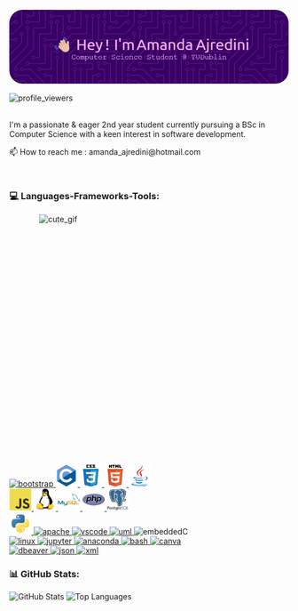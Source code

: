 ![Header](./github-header-image.png)

<img align="left" src="https://komarev.com/ghpvc/?username=amandaajredini&label=Visitors&color=7E1CCE&style=flat" alt="profile_viewers" /></br></br>

<p align="left">I'm a passionate & eager 2nd year student currently pursuing a BSc in Computer Science with a keen interest in software development.</p>
<p align="left">📫 How to reach me : amanda_ajredini@hotmail.com</p></br>


<h3 align="left">💻 Languages-Frameworks-Tools:</h3>
<img align="right" src="https://user-images.githubusercontent.com/74038190/219923809-b86dc415-a0c2-4a38-bc88-ad6cf06395a8.gif" alt="cute_gif" width="450" height="450"/>

<p align="left">
  <a href="https://getbootstrap.com" target="_blank" rel="noreferrer"> 
    <img src="https://cdn.jsdelivr.net/gh/devicons/devicon@latest/icons/bootstrap/bootstrap-original.svg" alt="bootstrap" width="40" height="40"/>
  </a> 
  <a href="https://www.cprogramming.com/" target="_blank" rel="noreferrer">
    <img src="https://raw.githubusercontent.com/devicons/devicon/master/icons/c/c-original.svg" alt="c" width="40" height="40"/>
  </a> 
  <a href="https://www.w3schools.com/css/" target="_blank" rel="noreferrer">
    <img src="https://raw.githubusercontent.com/devicons/devicon/master/icons/css3/css3-original-wordmark.svg" alt="css3" width="40" height="40"/>
  </a> 
  <a href="https://www.w3.org/html/" target="_blank" rel="noreferrer">
    <img src="https://raw.githubusercontent.com/devicons/devicon/master/icons/html5/html5-original-wordmark.svg" alt="html5" width="40" height="40"/> 
  </a> 
  <a href="https://www.java.com" target="_blank" rel="noreferrer"> 
    <img src="https://raw.githubusercontent.com/devicons/devicon/master/icons/java/java-original.svg" alt="java" width="40" height="40"/> 
  </a>
  <br/>
  <a href="https://developer.mozilla.org/en-US/docs/Web/JavaScript" target="_blank" rel="noreferrer"> 
    <img src="https://raw.githubusercontent.com/devicons/devicon/master/icons/javascript/javascript-original.svg" alt="javascript" width="40" height="40"/> 
  </a> 
  <a href="https://www.linux.org/" target="_blank" rel="noreferrer"> 
    <img src="https://raw.githubusercontent.com/devicons/devicon/master/icons/linux/linux-original.svg" alt="linux" width="40" height="40"/> 
  </a> 
  <a href="https://www.mysql.com/" target="_blank" rel="noreferrer"> 
    <img src="https://raw.githubusercontent.com/devicons/devicon/master/icons/mysql/mysql-original-wordmark.svg" alt="mysql" width="40" height="40"/> 
  </a> 
  <a href="https://www.php.net" target="_blank" rel="noreferrer"> 
    <img src="https://raw.githubusercontent.com/devicons/devicon/master/icons/php/php-original.svg" alt="php" width="40" height="40"/> 
  </a> 
  <a href="https://www.postgresql.org" target="_blank" rel="noreferrer"> 
    <img src="https://raw.githubusercontent.com/devicons/devicon/master/icons/postgresql/postgresql-original-wordmark.svg" alt="postgresql" width="40" height="40"/> 
  </a>
  <br/>
  <a href="https://www.python.org" target="_blank" rel="noreferrer"> 
    <img src="https://raw.githubusercontent.com/devicons/devicon/master/icons/python/python-original.svg" alt="python" width="40" height="40"/> 
  </a> 
  <a href="https://httpd.apache.org/" target="_blank" rel="noreferrer"> 
    <img src="https://cdn.jsdelivr.net/gh/devicons/devicon@latest/icons/apache/apache-original-wordmark.svg" alt="apache" width="40" height="40"/> 
  </a>
  <a href="https://code.visualstudio.com/" target="_blank" rel="noreferrer"> 
    <img src="https://cdn.jsdelivr.net/gh/devicons/devicon@latest/icons/vscode/vscode-original.svg" alt="vscode" width="40" height="40"/> 
  </a>
  <a href="https://www.uml.org/" target="_blank" rel="noreferrer"> 
    <img src="https://cdn.jsdelivr.net/gh/devicons/devicon@latest/icons/unifiedmodelinglanguage/unifiedmodelinglanguage-original.svg" alt="uml" width="40" height="40"/> 
  </a>
  <img src="https://cdn.jsdelivr.net/gh/devicons/devicon@latest/icons/embeddedc/embeddedc-original-wordmark.svg" alt="embeddedC" width="40" height="40"/>
  <br/>
  <a href="https://www.kernel.org/" target="_blank" rel="noreferrer"> 
    <img src="https://cdn.jsdelivr.net/gh/devicons/devicon@latest/icons/linux/linux-original.svg" alt="linux" width="40" height="40"/> 
  </a>
  <a href="https://jupyter.org/" target="_blank" rel="noreferrer"> 
    <img src="https://cdn.jsdelivr.net/gh/devicons/devicon@latest/icons/jupyter/jupyter-original-wordmark.svg" alt="jupyter" width="40" height="40"/> 
  </a>
  <a href="https://www.anaconda.com/" target="_blank" rel="noreferrer"> 
    <img src="https://cdn.jsdelivr.net/gh/devicons/devicon@latest/icons/anaconda/anaconda-original.svg" alt="anaconda" width="40" height="40"/> 
  </a>
  <a href="https://www.gnu.org/software/bash/" target="_blank" rel="noreferrer"> 
    <img src="https://cdn.jsdelivr.net/gh/devicons/devicon@latest/icons/bash/bash-original.svg" alt="bash" width="40" height="40"/> 
  </a>
  <a href="https://www.canva.com/en_gb/" target="_blank" rel="noreferrer"> 
    <img src="https://cdn.jsdelivr.net/gh/devicons/devicon@latest/icons/canva/canva-original.svg" alt="canva" width="40" height="40"/> 
  </a>
  <br/>
  <a href="https://dbeaver.io/" target="_blank" rel="noreferrer"> 
    <img src="https://cdn.jsdelivr.net/gh/devicons/devicon@latest/icons/dbeaver/dbeaver-original.svg" alt="dbeaver" width="40" height="40"/> 
  </a>
  <a href="https://www.json.org/json-en.html" target="_blank" rel="noreferrer"> 
    <img src="https://cdn.jsdelivr.net/gh/devicons/devicon@latest/icons/json/json-plain.svg" alt="json" width="40" height="40"/> 
  </a>
  <a href="https://www.xml.com/" target="_blank" rel="noreferrer"> 
    <img src="https://cdn.jsdelivr.net/gh/devicons/devicon@latest/icons/xml/xml-original.svg" alt="xml" width="40" height="40"/> 
  </a>
</p>

<h3 align="left">📊 GitHub Stats:</h3>
<div align="left">
  <img src="https://github-readme-stats.vercel.app/api?username=AmandaAjredini&theme=shades-of-purple&hide_border=false&include_all_commits=false&count_private=false" alt="GitHub Stats"/>
  <img src="https://github-readme-stats.vercel.app/api/top-langs/?username=AmandaAjredini&theme=shades-of-purple&hide_border=false&include_all_commits=false&count_private=false&layout=compact" alt="Top Languages"/>
</div>
